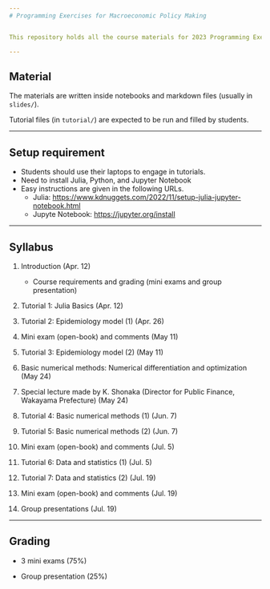```yaml
---
# Programming Exercises for Macroeconomic Policy Making


This repository holds all the course materials for 2023 Programming Exercises for Macroeconomic Policy Making in Kyoto University.

---
```

## Material

The materials are written inside notebooks and markdown files (usually in `slides/`).

Tutorial files (in `tutorial/`) are expected to be run and filled by students.

---
## Setup requirement

- Students should use their laptops to engage in tutorials.
- Need to install Julia, Python, and Jupyter Notebook
- Easy instructions are given in the following URLs.
  - Julia: https://www.kdnuggets.com/2022/11/setup-julia-jupyter-notebook.html
  - Jupyte Notebook: https://jupyter.org/install

---
## Syllabus

1. Introduction (Apr. 12)
    - Course requirements and grading (mini exams and group presentation)
    
2. Tutorial 1: Julia Basics (Apr. 12)

3. Tutorial 2: Epidemiology model (1) (Apr. 26)  

4. Mini exam (open-book) and comments (May 11) 

5. Tutorial 3: Epidemiology model (2) (May 11) 

6. Basic numerical methods: Numerical differentiation and optimization (May 24)

7. Special lecture made by K. Shonaka (Director for Public Finance, Wakayama Prefecture) (May 24)

8. Tutorial 4: Basic numerical methods (1) (Jun. 7)
 
9. Tutorial 5: Basic numerical methods (2)  (Jun. 7)  

10. Mini exam (open-book) and comments (Jul. 5)  

11. Tutorial 6: Data and statistics (1) (Jul. 5)    

12. Tutorial 7: Data and statistics (2) (Jul. 19)    

13. Mini exam (open-book) and comments (Jul. 19)

14. Group presentations (Jul. 19)


---
## Grading

- 3 mini exams (75%)

- Group presentation (25%)
